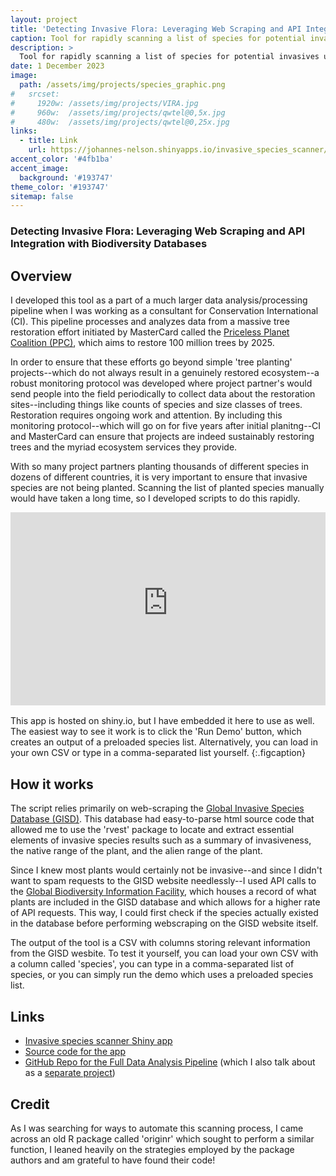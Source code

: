 ```yaml
---
layout: project
title: 'Detecting Invasive Flora: Leveraging Web Scraping and API Integration with Biodiversity Databases'
caption: Tool for rapidly scanning a list of species for potential invasives
description: >
  Tool for rapidly scanning a list of species for potential invasives using webscraping and API calls
date: 1 December 2023
image: 
  path: /assets/img/projects/species_graphic.png
#   srcset: 
#     1920w: /assets/img/projects/VIRA.jpg
#     960w:  /assets/img/projects/qwtel@0,5x.jpg
#     480w:  /assets/img/projects/qwtel@0,25x.jpg
links:
  - title: Link
    url: https://johannes-nelson.shinyapps.io/invasive_species_scanner/
accent_color: '#4fb1ba'
accent_image: 
  background: '#193747'
theme_color: '#193747'
sitemap: false
---
```

### Detecting Invasive Flora: Leveraging Web Scraping and API Integration with Biodiversity Databases

## Overview
I developed this tool as a part of a much larger data analysis/processing pipeline when
I was working as a consultant for Conservation International (CI). This pipeline processes
and analyzes data from a massive tree restoration effort initiated by MasterCard called
the [Priceless Planet Coalition (PPC)](https://www.priceless.com/pricelessplanetcoalition),
which aims to restore 100 million trees by 2025. 

In order to ensure that these efforts go beyond simple 'tree planting' projects--which do not
always result in a genuinely restored ecosystem--a robust monitoring protocol was developed 
where project partner's would send people into the field periodically to collect data about 
the restoration sites--including things like counts of species and size classes of trees. 
Restoration requires ongoing work and attention. By including this monitoring protocol--which 
will go on for five years after initial planitng--CI and MasterCard can ensure that projects 
are indeed sustainably restoring trees and the myriad ecosystem services they provide. 

With so many project partners planting thousands of different species in dozens of different
countries, it is very important to ensure that invasive species are not being planted. Scanning
the list of planted species manually would have taken a long time, so I developed scripts to do
this rapidly. 


<style>
.responsive-iframe-container {
  position: relative;
  padding-bottom: 56.25%; /* 16:9 Aspect Ratio */
  padding-top: 25px;
  height: 0;
}
.responsive-iframe-container iframe {
  position: absolute;
  top: 0;
  left: 0;
  width: 100%;
  height: 100%;
}
</style>

<div class="responsive-iframe-container">
  <iframe src="https://johannes-nelson.shinyapps.io/invasive_species_scanner/" frameborder="0"></iframe>
</div>
<br>
This app is hosted on shiny.io, but I have embedded it here to use as well. The easiest way to see it work is to 
click the 'Run Demo' button, which creates an output of a preloaded species list. Alternatively, you can load in 
your own CSV or type in a comma-separated list yourself.
{:.figcaption}

## How it works
The script relies primarily on web-scraping the [Global Invasive Species Database (GISD)](https://www.iucngisd.org/gisd/). 
This database had easy-to-parse html source code that allowed me to use the 'rvest' package to 
locate and extract essential elements of invasive species results such as a summary of invasiveness,
the native range of the plant, and the alien range of the plant. 

Since I knew most plants would certainly not be invasive--and since I didn't want to spam requests
to the GISD website needlessly--I used API calls to the [Global Biodiversity Information Facility](https://www.gbif.org/), 
which houses a record of what plants are included in the GISD database and which allows for a higher rate of API requests.
This way, I could first check if the species actually existed in the database before performing webscraping on the GISD
website itself.

The output of the tool is a CSV with columns storing relevant information from the GISD wesbite. To test it
yourself, you can load your own CSV with a column called 'species', you can type in a comma-separated list of 
species, or you can simply run the demo which uses a preloaded species list. 


## Links
* [Invasive species scanner Shiny app](https://johannes-nelson.shinyapps.io/invasive_species_scanner/)
* [Source code for the app](https://github.com/johannesnelson/PPC_Data_Analysis_Pipeline/blob/main/Scripts/inv_app/app.R)
* [GitHub Repo for the Full Data Analysis Pipeline](https://github.com/johannesnelson/PPC_Data_Analysis_Pipeline/) (which I also 
talk about as a [separate project](placeholder/))

## Credit
As I was searching for ways to automate this scanning process, I came across an old R package
called 'originr' which sought to perform a similar function, I leaned heavily on the strategies
employed by the package authors and am grateful to have found their code!
